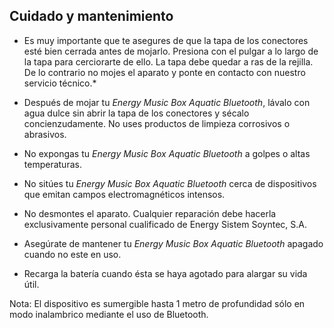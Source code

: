 ## Cuidado y mantenimiento

* Es muy importante que te asegures de que la tapa de los conectores esté bien cerrada antes de mojarlo. Presiona con el pulgar a lo largo de la tapa para cerciorarte de ello. La tapa debe quedar a ras de la rejilla. De lo contrario no mojes el aparato y ponte en contacto con nuestro servicio técnico.*

* Después de mojar tu *Energy Music Box Aquatic Bluetooth*, lávalo con agua dulce sin abrir la tapa de los conectores y sécalo concienzudamente. No uses productos de limpieza corrosivos o abrasivos.

* No expongas tu *Energy Music Box Aquatic Bluetooth* a golpes o altas temperaturas.

* No sitúes tu *Energy Music Box Aquatic Bluetooth* cerca de dispositivos que emitan campos electromagnéticos intensos.

* No desmontes el aparato. Cualquier reparación debe hacerla exclusivamente personal cualificado de Energy Sistem Soyntec, S.A.

* Asegúrate de mantener tu *Energy Music Box Aquatic Bluetooth* apagado cuando no este en uso.

* Recarga la baterí­a cuando ésta se haya agotado para alargar su vida útil.

Nota: El dispositivo es sumergible hasta 1 metro de profundidad sólo en modo inalambrico mediante el uso de Bluetooth.
